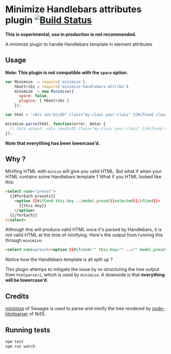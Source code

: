 # Minimize Handlebars attributes plugin [![Build Status](https://travis-ci.org/nddery/minimize-handlebars-attribs.svg)](https://travis-ci.org/nddery/minimize-handlebars-attribs)

**This is experimental, use in production is not recommended.**

A minimize plugin to handle Handlebars template in element attributes

## Usage
**Note: This plugin is not compatible with the `spare` option.**

```js
var Minimize  = require('minimize'),
    hbattribs = require('minimize-handlebars-attribs'),
    minimize  = new Minimize({
      spare: false,
      plugins: [ hbattribs ]
    });

var html = '<div id="divID" class="my-class your-class" {{#ifCond clause ../../isTrue}}selected{{/ifCond}}>A div</div>';

minimize.parse(html, function(error, data) {
  // data output: <div id=divID class="my-class your-class" {{#ifcond clause ../../istrue}}selected{{/ifcond}}>A div</div>
});
```

**Note that everything has been lowercase'd.**

## Why ?

Minifing HTML with `minize` will give you valid HTML. But what if when your HTML
contains some Handlebars template ? What if you HTML looked like this:

```html
<select name="preset">
  {{#forEach presets}}
    <option {{#ifCond this.key ../model.preset}}selected{{/ifCond}}>
      {{this.key}}
    </option>
  {{/forEach}}
</select>
```

Although this will produce valid HTML once it's parsed by Handlebars, it is not
valid HTML at the time of minifying. Here's the output from running this through
`minimize`:

```html
<select name=preset><option {{#ifcond="" this.key="" ..="" model.preset}}selected{{="" ifcond}}="">{{this.key}}</option></select>
```

Notice how the Handlebars template is all split up ?

This plugin attemps to mitigate the issue by re-structuring the tree output from
`htmlparser2`, which is used by `minimize`. A downside is that **everything will
be lowercase'd**.

## Credits
[minimize](https://github.com/Swaagie/minimize) of Swaagie is used to parse and minify the tree rendered by [node-htmlparser](https://github.com/fb55/htmlparser2) of fb55.

## Running tests
```bash
npm test
npm run watch
```
